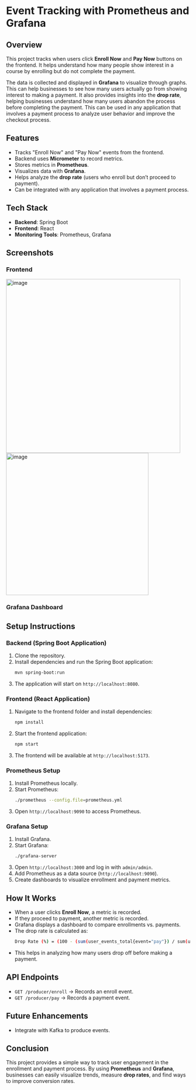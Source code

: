 # Event Tracking with Prometheus and Grafana

## Overview

This project tracks when users click **Enroll Now** and **Pay Now** buttons on the frontend. It helps understand how many people show interest in a course by enrolling but do not complete the payment.

The data is collected and displayed in **Grafana** to visualize through graphs. This can help businesses to see how many users actually go from showing interest to making a payment. It also provides insights into the **drop rate**, helping businesses understand how many users abandon the process before completing the payment. This can be used in any application that involves a payment process to analyze user behavior and improve the checkout process.

## Features

- Tracks "Enroll Now" and "Pay Now" events from the frontend.
- Backend uses **Micrometer** to record metrics.
- Stores metrics in **Prometheus**.
- Visualizes data with **Grafana**.
- Helps analyze the **drop rate** (users who enroll but don’t proceed to payment).
- Can be integrated with any application that involves a payment process.

## Tech Stack

- **Backend**: Spring Boot
- **Frontend**: React
- **Monitoring Tools**: Prometheus, Grafana

## Screenshots

### Frontend

<img width="476" alt="image" src="https://github.com/user-attachments/assets/c6e3d32e-5dee-4642-b45d-7706bf50a89c" />
<img width="389" alt="image" src="https://github.com/user-attachments/assets/c642c846-42f9-43b6-8f40-426ed487f30f" />





### Grafana Dashboard

## Setup Instructions

### Backend (Spring Boot Application)

1. Clone the repository.
2. Install dependencies and run the Spring Boot application:
   ```sh
   mvn spring-boot:run
   ```
3. The application will start on `http://localhost:8080`.

### Frontend (React Application)

1. Navigate to the frontend folder and install dependencies:
   ```sh
   npm install
   ```
2. Start the frontend application:
   ```sh
   npm start
   ```
3. The frontend will be available at `http://localhost:5173`.

### Prometheus Setup

1. Install Prometheus locally.
2. Start Prometheus:
   ```sh
   ./prometheus --config.file=prometheus.yml
   ```
4. Open `http://localhost:9090` to access Prometheus.

### Grafana Setup

1. Install Grafana.
2. Start Grafana:
   ```sh
   ./grafana-server
   ```
3. Open `http://localhost:3000` and log in with `admin/admin`.
4. Add Prometheus as a data source (`http://localhost:9090`).
5. Create dashboards to visualize enrollment and payment metrics.

## How It Works

- When a user clicks **Enroll Now**, a metric is recorded.
- If they proceed to payment, another metric is recorded.
- Grafana displays a dashboard to compare enrollments vs. payments.
- The drop rate is calculated as:
  ```sh
  Drop Rate (%) = (100 - (sum(user_events_total{event="pay"}) / sum(user_events_total{event="enroll"}))) * 100
  ```
- This helps in analyzing how many users drop off before making a payment.

## API Endpoints

- `GET /producer/enroll` → Records an enroll event.
- `GET /producer/pay` → Records a payment event.

## Future Enhancements

- Integrate with Kafka to produce events.


## Conclusion

This project provides a simple way to track user engagement in the enrollment and payment process. By using **Prometheus** and **Grafana**, businesses can easily visualize trends, measure **drop rates**, and find ways to improve conversion rates.

